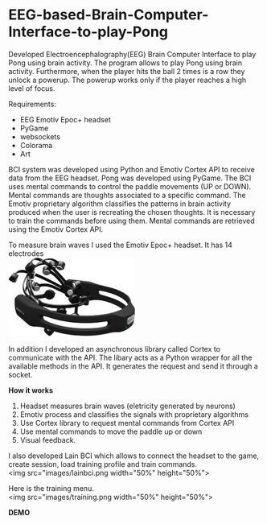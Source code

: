 # EEG-based-Brain-Computer-Interface-to-play-Pong
Developed Electroencephalography(EEG) Brain Computer Interface to play Pong using brain activity.
The program allows to play Pong using brain activity. Furthermore, when the player hits the ball 2 times is a row they unlock a powerup. The powerup works only if the player reaches a high level of focus.

Requirements:
- EEG Emotiv Epoc+ headset
- PyGame
- websockets
- Colorama
- Art

BCI system was developed using Python and Emotiv Cortex API to receive data from the EEG headset. Pong was developed using PyGame. The BCI uses mental commands to control the paddle movements (UP or DOWN). Mental commands are thoughts associated to a specific command. The Emotiv proprietary algorithm classifies the patterns in brain activity produced when the user is recreating the chosen thoughts. It is necessary to train the commands before using them. Mental commands are retrieved using the Emotiv Cortex API.

To measure brain waves I used the Emotiv Epoc+ headset. It has 14 electrodes<br>
<img src="images/emotiv.png" width="50%" height="50%">

In addition I developed an asynchronous library called Cortex to communicate with the API. The libary acts as a Python wrapper for all the available methods in the API. It generates the request and send it through a socket.

<b> How it works </b>
1) Headset measures brain waves (eletricity generated by neurons)
2) Emotiv process and classifies the signals with proprietary algorithms
3) Use Cortex library to request mental commands from Cortex API
4) Use mental commands to move the paddle up or down
5) Visual feedback.

I also developed Lain BCI which allows to connect the headset to the game, create session, load training profile and train commands.<br>
<img src="images/lainbci.png width="50%" height="50%">
                                                     
Here is the training menu. <br>
<img src="images/training.png width="50%" height="50%">
                                                      
<b> DEMO </b>
